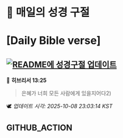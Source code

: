 # 🙏 매일의 성경 구절
# [Daily Bible verse]
## [![README에 성경구절 업데이트](https://github.com/DONGSUKA/first_test/actions/workflows/update-readme-bible.yml/badge.svg)](https://github.com/DONGSUKA/first_test/actions/workflows/update-readme-bible.yml)
<!-- START_BIBLE_VERSE -->
📖 **히브리서 13:25**
> 은혜가 너희 모든 사람에게 있을지어다2)

🕊️ _업데이트 시각: 2025-10-08 23:03:14 KST_
  <!-- END_BIBLE_VERSE -->
## GITHUB_ACTION
